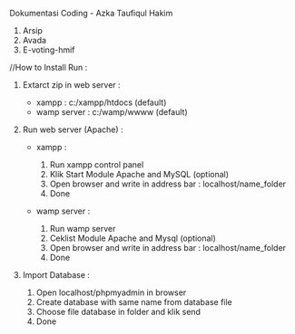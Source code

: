 Dokumentasi Coding - Azka Taufiqul Hakim

1. Arsip
2. Avada
3. E-voting-hmif

//How to Install Run :

1. Extarct zip in web server :

	- xampp : c:/xampp/htdocs (default)
	- wamp server : c:/wamp/wwww (default)

2. Run web server (Apache) :

	- xampp : 
	  1. Run xampp control panel
	  2. Klik Start Module Apache and MySQL (optional)
	  3. Open browser and write in address bar : localhost/name_folder
	  4. Done

	- wamp server :
	  1. Run wamp server
	  2. Ceklist Module Apache and Mysql (optional)
	  3. Open browser and write in address bar : localhost/name_folder
	  4. Done

3. Import Database :
	
	1. Open localhost/phpmyadmin in browser
	2. Create database with same name from database file
	3. Choose file database in folder and klik send
	4. Done
